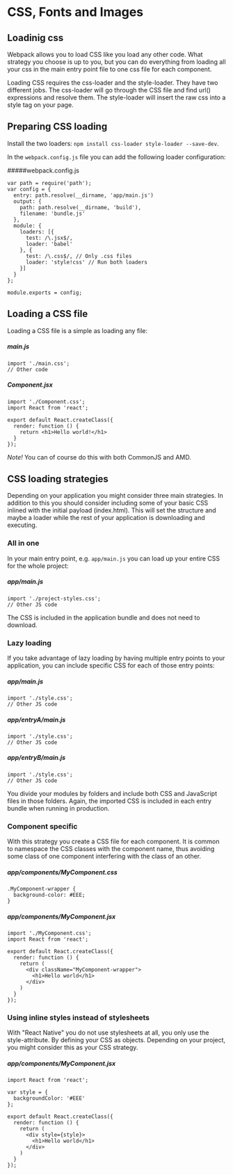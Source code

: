 CSS, Fonts and Images 
===

## Loadinig css
Webpack allows you to load CSS like you load any other code. What strategy you choose is up to you, but you can do everything from loading all your css in the main entry point file to one css file for each component.

Loading CSS requires the css-loader and the style-loader. They have two different jobs. The css-loader will go through the CSS file and find url() expressions and resolve them. The style-loader will insert the raw css into a style tag on your page.

## Preparing CSS loading

Install the two loaders: ``npm install css-loader style-loader --save-dev``.

In the ``webpack.config.js`` file you can add the following loader configuration:

#####webpack.config.js
```
var path = require('path');
var config = {
  entry: path.resolve(__dirname, 'app/main.js')
  output: {
    path: path.resolve(__dirname, 'build'),
    filename: 'bundle.js'
  },
  module: {
    loaders: [{
      test: /\.jsx$/,
      loader: 'babel'
    }, {
      test: /\.css$/, // Only .css files
      loader: 'style!css' // Run both loaders
    }]
  }
};

module.exports = config;
```
## Loading a CSS file

Loading a CSS file is a simple as loading any file:

##### main.js

```
import './main.css';
// Other code
```

##### Component.jsx

```
import './Component.css';
import React from 'react';

export default React.createClass({
  render: function () {
    return <h1>Hello world!</h1>
  }
});

```
*Note!* You can of course do this with both CommonJS and AMD.

## CSS loading strategies

Depending on your application you might consider three main strategies. In addition to this you should consider including some of your basic CSS inlined with the initial payload (index.html). This will set the structure and maybe a loader while the rest of your application is downloading and executing.

### All in one

In your main entry point, e.g. ``app/main.js`` you can load up your entire CSS for the whole project:

##### app/main.js
```
import './project-styles.css';
// Other JS code
```

The CSS is included in the application bundle and does not need to download.

### Lazy loading

If you take advantage of lazy loading by having multiple entry points to your application, you can include specific CSS for each of those entry points:

##### app/main.js
```
import './style.css';
// Other JS code
```

##### app/entryA/main.js
```
import './style.css';
// Other JS code
```
##### app/entryB/main.js
```
import './style.css';
// Other JS code
```

You divide your modules by folders and include both CSS and JavaScript files in those folders. Again, the imported CSS is included in each entry bundle when running in production.

### Component specific

With this strategy you create a CSS file for each component. It is common to namespace the CSS classes with the component name, thus avoiding some class of one component interfering with the class of an other.

##### app/components/MyComponent.css
```
.MyComponent-wrapper {
  background-color: #EEE;
}
```
##### app/components/MyComponent.jsx
```
import './MyComponent.css';
import React from 'react';

export default React.createClass({
  render: function () {
    return (
      <div className="MyComponent-wrapper">
        <h1>Hello world</h1>
      </div>
    )
  }
});
```
### Using inline styles instead of stylesheets

With "React Native" you do not use stylesheets at all, you only use the style-attribute. By defining your CSS as objects. Depending on your project, you might consider this as your CSS strategy.

##### app/components/MyComponent.jsx
```
import React from 'react';

var style = {
  backgroundColor: '#EEE'
};

export default React.createClass({
  render: function () {
    return (
      <div style={style}>
        <h1>Hello world</h1>
      </div>
    )
  }
});
```